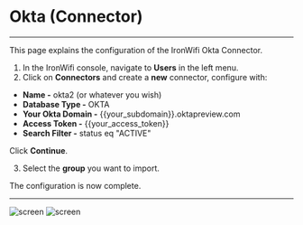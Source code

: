# **Okta (Connector)**

---

This page explains the configuration of the IronWifi Okta Connector.

1. In the IronWifi console, navigate to **Users** in the left menu.
2. Click on **Connectors** and create a **new** connector, configure with:

- **Name -** okta2 (or whatever you wish)
- **Database Type -** OKTA
- **Your Okta Domain -** {{your_subdomain}}.oktapreview.com
- **Access Token -** {{your_access_token}}
- **Search Filter -** status eq "ACTIVE"

Click **Continue**.

3. Select the **group** you want to import.

The configuration is now complete.

---

![screen](https://raw.githubusercontent.com/IronWifi/docs/master/user_Guide/Connectors/okta_connector/auth_provider.png)
![screen](https://raw.githubusercontent.com/IronWifi/docs/master/user_Guide/Connectors/okta_connector/okta_group.png)

